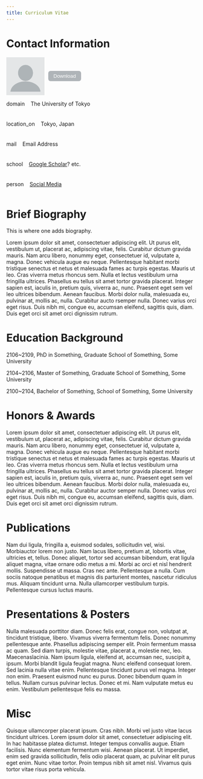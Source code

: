 ```yaml
---
title: Curriculum Vitae
---
```


# Contact Information

<div style="
  display: flex;
  justify-content: space-between;
  align-items: center;
  flex-wrap: wrap;
">
  <!-- 左列 -->
  <div class="left" style="
    display: flex;
    flex-direction: column;
    gap: 8px;
    order: 2;
  ">
    <p><span class="material-symbols-outlined">domain</span>&nbsp;&nbsp;&nbsp;&nbsp;The University of Tokyo</p>
    <p><span class="material-symbols-outlined">location_on</span>&nbsp;&nbsp;&nbsp;&nbsp;Tokyo, Japan</p>
    <p><span class="material-symbols-outlined">mail</span></span>&nbsp;&nbsp;&nbsp;&nbsp;<a ref="mailto:none@example.org">Email Address</a></p>
    <p><span class="material-symbols-outlined">school</span>&nbsp;&nbsp;&nbsp;&nbsp;<a href="https://scholar.google.com/citations?user=">Google Scholar</a>? etc.</p>
    <p><span class="material-symbols-outlined">person</span>&nbsp;&nbsp;&nbsp;&nbsp;<a href="https://x.com/">Social Media</a></p>
  </div>
  <!-- 右列 -->
  <div class="right" style="
    display: flex;
    align-items: center;
    gap: 10px;
    order: 1;
  ">
    <img src="https://raw.githubusercontent.com/qzzhus/qzzhus.github.io/bc97c716b30e70dd778b11fee2765f6c9eb773c8/resources/profile.png" style="max-width:20%; min-width:50px; border-radius:0%;" alt="Github repo" />
    <button id="download-btn" type="button" style="
  padding: 6px 14px;
  background-color: #afb4b8;
  color: #ffffff;
  border: none;
  border-radius: 6px;
  cursor: pointer;
  transition: background-color 0.2s;
">
  Download
</button>
  </div>
</div>
<!-- 下载函数 -->
<script>
document.getElementById("download-btn").addEventListener("click", () => {
  const url = "https://raw.githubusercontent.com/qzzhus/qzzhus.github.io/689a3c6b0e01240b562f4c0acd9cad102f432f59/resources/Curriculum%20Vitae.pdf";
  const filename = "ZHU_Curriculum_Vitae.pdf";

  const link = document.createElement("a");
  link.href = url;
  link.download = filename;
  link.style.display = "none";
  document.body.appendChild(link);
  link.click();
  document.body.removeChild(link);
});
</script>



# Brief Biography

This is where one adds biography.

Lorem ipsum dolor sit amet, consectetuer adipiscing elit. Ut purus elit, vestibulum ut, placerat ac, adipiscing vitae, felis. Curabitur dictum gravida mauris. Nam arcu libero, nonummy eget, consectetuer id, vulputate a, magna. Donec vehicula augue eu neque. Pellentesque habitant morbi tristique senectus et netus et malesuada fames ac turpis egestas. Mauris ut leo. Cras viverra metus rhoncus sem. Nulla et lectus vestibulum urna fringilla ultrices. Phasellus eu tellus sit amet tortor gravida placerat. Integer sapien est, iaculis in, pretium quis, viverra ac, nunc. Praesent eget sem vel leo ultrices bibendum. Aenean faucibus.
Morbi dolor nulla, malesuada eu, pulvinar at, mollis ac, nulla. Curabitur aucto rsemper nulla. Donec varius orci eget risus. Duis nibh mi, congue eu, accumsan eleifend, sagittis quis, diam. Duis eget orci sit amet orci dignissim rutrum. 

# Education Background

2106~2109, PhD in Something, Graduate School of Something, Some University 

2104~2106, Master of Something, Graduate School of Something, Some University 

2100~2104, Bachelor of Something, School of Something, Some University 

# Honors & Awards

Lorem ipsum dolor sit amet, consectetuer adipiscing elit. Ut purus elit, vestibulum ut, placerat ac, adipiscing vitae, felis. Curabitur dictum gravida mauris. Nam arcu libero, nonummy eget, consectetuer id, vulputate a, magna. Donec vehicula augue eu neque. Pellentesque habitant morbi tristique senectus et netus et malesuada fames ac turpis egestas. Mauris ut leo. Cras viverra metus rhoncus sem. Nulla et lectus vestibulum urna fringilla ultrices. Phasellus eu tellus sit amet tortor gravida placerat. Integer sapien est, iaculis in, pretium quis, viverra ac, nunc. Praesent eget sem vel leo ultrices bibendum. Aenean faucibus. Morbi dolor nulla, malesuada eu, pulvinar at, mollis ac, nulla. Curabitur auctor semper nulla. Donec varius orci eget risus. Duis nibh mi, congue eu, accumsan eleifend, sagittis quis, diam. Duis eget orci sit amet orci dignissim rutrum.

# Publications

Nam dui ligula, fringilla a, euismod sodales, sollicitudin vel, wisi. Morbiauctor lorem non justo. Nam lacus libero, pretium at, lobortis vitae, ultricies et, tellus. Donec aliquet, tortor sed accumsan bibendum, erat ligula aliquet magna, vitae ornare odio metus a mi. Morbi ac orci et nisl hendrerit mollis. Suspendisse ut massa. Cras nec ante. Pellentesque a nulla. Cum sociis natoque penatibus et magnis dis parturient montes, nascetur ridiculus mus. Aliquam tincidunt urna. Nulla ullamcorper vestibulum turpis. Pellentesque cursus luctus mauris.

# Presentations & Posters

Nulla malesuada porttitor diam. Donec felis erat, congue non, volutpat at, tincidunt tristique, libero. Vivamus viverra fermentum felis. Donec nonummy pellentesque ante. Phasellus adipiscing semper elit. Proin fermentum massa ac quam. Sed diam turpis, molestie vitae, placerat a, molestie nec, leo. Maecenaslacinia. Nam ipsum ligula, eleifend at, accumsan nec, suscipit a, ipsum. Morbi blandit ligula feugiat magna. Nunc eleifend consequat lorem. Sed lacinia nulla vitae enim. Pellentesque tincidunt purus vel magna. Integer non enim. Praesent euismod nunc eu purus. Donec bibendum quam in tellus. Nullam cursus pulvinar lectus. Donec et mi. Nam vulputate metus eu enim. Vestibulum pellentesque felis eu massa.

# Misc

Quisque ullamcorper placerat ipsum. Cras nibh. Morbi vel justo vitae lacus tincidunt ultrices. Lorem ipsum dolor sit amet, consectetuer adipiscing elit. In hac habitasse platea dictumst. Integer tempus convallis augue. Etiam facilisis. Nunc elementum fermentum wisi. Aenean placerat. Ut imperdiet, enim sed gravida sollicitudin, felis odio placerat quam, ac pulvinar elit purus eget enim. Nunc vitae tortor. Proin tempus nibh sit amet nisl. Vivamus quis tortor vitae risus porta vehicula.
